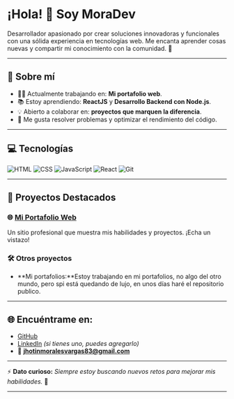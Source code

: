 # ¡Hola! 👋 Soy MoraDev

Desarrollador apasionado por crear soluciones innovadoras y funcionales con una sólida experiencia en tecnologías web. Me encanta aprender cosas nuevas y compartir mi conocimiento con la comunidad. 🚀

---

## 🌟 Sobre mí
- 👨‍💻 Actualmente trabajando en: **Mi portafolio web**.
- 📚 Estoy aprendiendo: **ReactJS** y **Desarrollo Backend con Node.js**.
- 💡 Abierto a colaborar en: **proyectos que marquen la diferencia**.
- 🧩 Me gusta resolver problemas y optimizar el rendimiento del código.

---

## 💻 Tecnologías
![HTML](https://img.shields.io/badge/HTML5-E34F26?style=for-the-badge&logo=html5&logoColor=white)
![CSS](https://img.shields.io/badge/CSS3-1572B6?style=for-the-badge&logo=css3&logoColor=white)
![JavaScript](https://img.shields.io/badge/JavaScript-F7DF1E?style=for-the-badge&logo=javascript&logoColor=black)
![React](https://img.shields.io/badge/React-61DAFB?style=for-the-badge&logo=react&logoColor=black)
![Git](https://img.shields.io/badge/Git-F05032?style=for-the-badge&logo=git&logoColor=white)

---

## 📂 Proyectos Destacados
### 🌐 [Mi Portafolio Web](https://morales71.github.io/Mi-web/)
Un sitio profesional que muestra mis habilidades y proyectos. ¡Echa un vistazo!

### 🛠️ Otros proyectos
- **Mi portafolios:**Estoy trabajando en mi portafolios, no algo del otro mundo, pero spi está quedando de lujo, en unos días haré el repositorio publico.
---

## 🌐 Encuéntrame en:
- [GitHub](https://github.com/Morales71)
- [LinkedIn](#) *(si tienes uno, puedes agregarlo)*
- 📧 **jhotinmoralesvargas83@gmail.com**

---

⚡ **Dato curioso:** _Siempre estoy buscando nuevos retos para mejorar mis habilidades._ 💪

---


